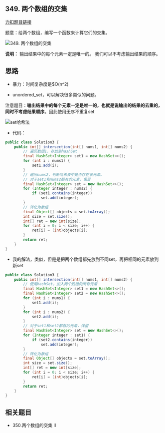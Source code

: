 
## 349. 两个数组的交集

[力扣题目链接](https://leetcode-cn.com/problems/intersection-of-two-arrays/)

题意：给两个数组，编写一个函数来计算它们的交集。

![349. 两个数组的交集](https://img-blog.csdnimg.cn/20200818193523911.png)

**说明：**
输出结果中的每个元素一定是唯一的。
我们可以不考虑输出结果的顺序。

## 思路

+ 暴力：时间复杂度是$O(n^2)

+ unordered_set，可以解决很多类似的问题。

注意题目：**输出结果中的每个元素一定是唯一的，也就是说输出的结果的去重的， 同时不考虑结果顺序**。因此使用无序不重复set



![set哈希法](https://img-blog.csdnimg.cn/2020080918570417.png)

+ 代码：

```Java
public class Solution3 {
    public int[] intersection(int[] nums1, int[] nums2) {
        // 遍历数组1，存放到hashSet
        final HashSet<Integer> set1 = new HashSet<>();
        for (int i : nums1) {
            set1.add(i);
        }
        // 遍历nums2，判断哈希表中是否存在该元素。
        // 对于set1和nums2都有的元素，保留
        final HashSet<Integer> set = new HashSet<>();
        for (Integer integer : nums2) {
            if (set1.contains(integer))
                set.add(integer);
        }
        // 转化为数组
        final Object[] objects = set.toArray();
        int size = set.size();
        int[] ret = new int[size];
        for (int i = 0; i < size; i++) {
            ret[i] = (int)objects[i];
        }
        return ret;
    }
}

```

+ 我的解法，类似，但是是把两个数组都先放到不同set，再把相同的元素放到新set

```java
public class Solution3 {
    public int[] intersection(int[] nums1, int[] nums2) {
        // 使用hashSet，加入两个数组的所有元素
        final HashSet<Integer> set1 = new HashSet<>();
        final HashSet<Integer> set2 = new HashSet<>();
        for (int i : nums1) {
            set1.add(i);
        }
        for (int i : nums2) {
            set2.add(i);
        }
        // 对于set1和set2都有的元素，保留
        final HashSet<Integer> set = new HashSet<>();
        for (Integer integer : set1) {
            if (set2.contains(integer))
                set.add(integer);
        }
        // 转化为数组
        final Object[] objects = set.toArray();
        int size = set.size();
        int[] ret = new int[size];
        for (int i = 0; i < size; i++) {
            ret[i] = (int)objects[i];
        }
        return ret;
    }
}
```



## 相关题目

* 350.两个数组的交集 II

